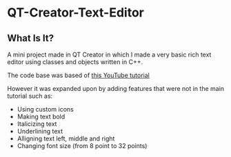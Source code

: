 # QT-Creator-Text-Editor
## What Is It?
A mini project made in QT Creator in which I made a very basic rich text editor using classes and objects written in C++.

The code base was based of [this YouTube tutorial](https://www.youtube.com/watch?v=I96uPDifZ1w&t=1123s)

However it was expanded upon by adding features that were not in the main tutorial such as:

- Using custom icons
- Making text bold
- Italicizing text
- Underlining text
- Alligning text left, middle and right
- Changing font size (from 8 point to 32 points)
